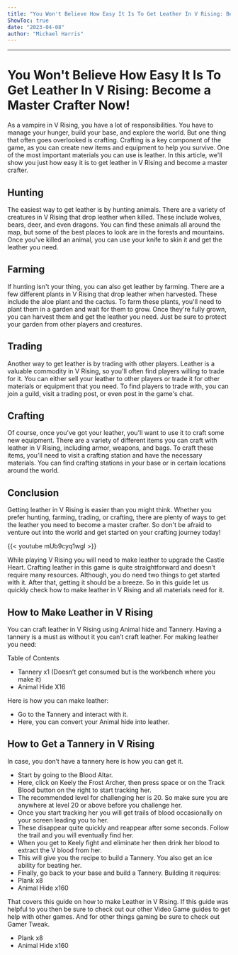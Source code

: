 ```yaml
---
title: "You Won't Believe How Easy It Is To Get Leather In V Rising: Become a Master Crafter Now!"
ShowToc: true 
date: "2023-04-08"
author: "Michael Harris"
---
```

*****
# You Won't Believe How Easy It Is To Get Leather In V Rising: Become a Master Crafter Now!

As a vampire in V Rising, you have a lot of responsibilities. You have to manage your hunger, build your base, and explore the world. But one thing that often goes overlooked is crafting. Crafting is a key component of the game, as you can create new items and equipment to help you survive. One of the most important materials you can use is leather. In this article, we'll show you just how easy it is to get leather in V Rising and become a master crafter.

## Hunting

The easiest way to get leather is by hunting animals. There are a variety of creatures in V Rising that drop leather when killed. These include wolves, bears, deer, and even dragons. You can find these animals all around the map, but some of the best places to look are in the forests and mountains. Once you've killed an animal, you can use your knife to skin it and get the leather you need.

## Farming

If hunting isn't your thing, you can also get leather by farming. There are a few different plants in V Rising that drop leather when harvested. These include the aloe plant and the cactus. To farm these plants, you'll need to plant them in a garden and wait for them to grow. Once they're fully grown, you can harvest them and get the leather you need. Just be sure to protect your garden from other players and creatures.

## Trading

Another way to get leather is by trading with other players. Leather is a valuable commodity in V Rising, so you'll often find players willing to trade for it. You can either sell your leather to other players or trade it for other materials or equipment that you need. To find players to trade with, you can join a guild, visit a trading post, or even post in the game's chat.

## Crafting

Of course, once you've got your leather, you'll want to use it to craft some new equipment. There are a variety of different items you can craft with leather in V Rising, including armor, weapons, and bags. To craft these items, you'll need to visit a crafting station and have the necessary materials. You can find crafting stations in your base or in certain locations around the world.

## Conclusion

Getting leather in V Rising is easier than you might think. Whether you prefer hunting, farming, trading, or crafting, there are plenty of ways to get the leather you need to become a master crafter. So don't be afraid to venture out into the world and get started on your crafting journey today!

{{< youtube mUb9cyq1wgI >}} 



While playing V Rising you will need to make leather to upgrade the Castle Heart. Crafting leather in this game is quite straightforward and doesn’t require many resources. Although, you do need two things to get started with it. After that, getting it should be a breeze. So in this guide let us quickly check how to make leather in V Rising and all materials need for it.
 
## How to Make Leather in V Rising
 
You can craft leather in V Rising using Animal hide and Tannery. Having a tannery is a must as without it you can’t craft leather. For making leather you need:
 
Table of Contents
 
- Tannery x1 (Doesn’t get consumed but is the workbench where you make it)
 - Animal Hide X16

 
Here is how you can make leather:
 
- Go to the Tannery and interact with it.
 - Here, you can convert your Animal hide into leather.

 
## How to Get a Tannery in V Rising
 
In case, you don’t have a tannery here is how you can get it.
 
- Start by going to the Blood Altar.
 - Here, click on Keely the Frost Archer, then press space or on the Track Blood button on the right to start tracking her.
 - The recommended level for challenging her is 20. So make sure you are anywhere at level 20 or above before you challenge her.
 - Once you start tracking her you will get trails of blood occasionally on your screen leading you to her.
 - These disappear quite quickly and reappear after some seconds. Follow the trail and you will eventually find her.
 - When you get to Keely fight and eliminate her then drink her blood to extract the V blood from her.
 - This will give you the recipe to build a Tannery. You also get an ice ability for beating her.
 - Finally, go back to your base and build a Tannery. Building it requires:
 - Plank x8
 - Animal Hide x160

 
That covers this guide on how to make Leather in V Rising. If this guide was helpful to you then be sure to check out our other Video Game guides to get help with other games. And for other things gaming be sure to check out Gamer Tweak.
 
- Plank x8
 - Animal Hide x160





